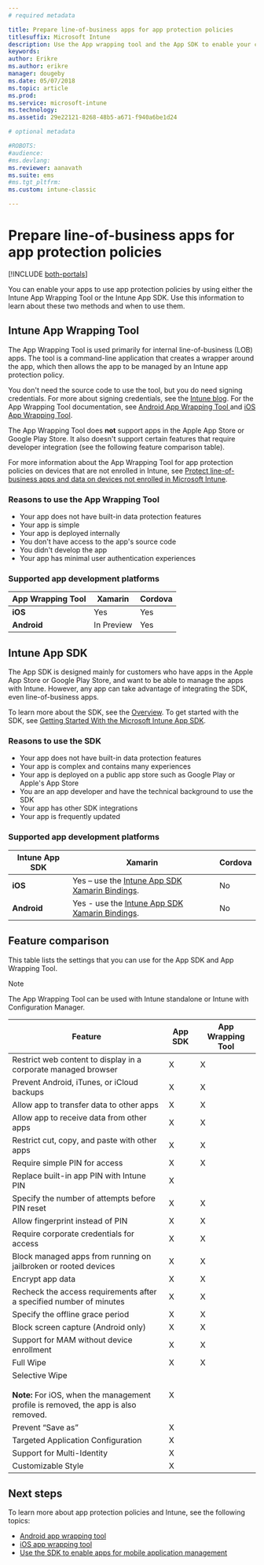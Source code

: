 ```yaml
---
# required metadata

title: Prepare line-of-business apps for app protection policies
titlesuffix: Microsoft Intune 
description: Use the App wrapping tool and the App SDK to enable your custom line-of-business apps to use app protection policies in Microsoft Intune.
keywords:
author: Erikre
ms.author: erikre
manager: dougeby
ms.date: 05/07/2018
ms.topic: article
ms.prod:
ms.service: microsoft-intune
ms.technology:
ms.assetid: 29e22121-8268-48b5-a671-f940a6be1d24

# optional metadata

#ROBOTS:
#audience:
#ms.devlang:
ms.reviewer: aanavath
ms.suite: ems
#ms.tgt_pltfrm:
ms.custom: intune-classic

---
```


# Prepare line-of-business apps for app protection policies

[!INCLUDE [both-portals](./includes/note-for-both-portals.md)]

You can enable your apps to use app protection policies by using either the Intune App Wrapping Tool or the Intune App SDK. Use this information to learn about these two methods and when to use them.

## Intune App Wrapping Tool
The App Wrapping Tool is used primarily for internal line-of-business (LOB) apps. The tool is a command-line application that creates a wrapper around the app, which then allows the app to be managed by an Intune app protection policy.

You don't need the source code to use the tool, but you do need signing credentials. For more about signing credentials, see the [Intune blog](https://blogs.technet.microsoft.com/enterprisemobility/2015/02/25/how-to-obtain-the-prerequisites-for-the-intune-app-wrapping-tool-for-ios/). For the App Wrapping Tool documentation, see [Android App Wrapping Tool ](app-wrapper-prepare-android.md) and [iOS App Wrapping Tool](app-wrapper-prepare-ios.md).

The App Wrapping Tool does **not** support apps in the Apple App Store or Google Play Store. It also doesn't support certain features that require developer integration (see the following feature comparison table).


For more information about the App Wrapping Tool for app protection policies on devices that are not enrolled in Intune, see [Protect line-of-business apps and data on devices not enrolled in Microsoft Intune](/intune-classic/deploy-use/protect-line-of-business-apps-and-data-on-devices-not-enrolled-in-microsoft-intune).

### Reasons to use the App Wrapping Tool
* Your app does not have built-in data protection features
* Your app is simple
* Your app is deployed internally
* You don't have access to the app's source code
* You didn't develop the app
* Your app has minimal user authentication experiences


### Supported app development platforms

|**App Wrapping Tool** | **Xamarin** |**Cordova** |
|------|----|----|
|**iOS** |Yes|Yes|
|**Android**| In Preview |Yes|

## Intune App SDK
The App SDK is designed mainly for customers who have apps in the Apple App Store or Google Play Store, and want to be able to manage the apps with Intune. However, any app can take advantage of integrating the SDK, even line-of-business apps.

To learn more about the SDK, see the [Overview](app-sdk.md). To get started with the SDK, see [Getting Started With the Microsoft Intune App SDK](app-sdk-get-started.md).

### Reasons to use the SDK
* Your app does not have built-in data protection features
* Your app is complex and contains many experiences
* Your app is deployed on a public app store such as Google Play or Apple's App Store
* You are an app developer and have the technical background to use the SDK
* Your app has other SDK integrations
* Your app is frequently updated

### Supported app development platforms

|**Intune App SDK** |**Xamarin** |**Cordova**
|------|----|----|
|**iOS**|Yes – use the [Intune App SDK Xamarin Bindings](app-sdk-xamarin.md).|No|
|**Android**| Yes - use the [Intune App SDK Xamarin Bindings](app-sdk-xamarin.md).|No|

## Feature comparison
This table lists the settings that you can use for the App SDK and App Wrapping Tool.

> [!NOTE]
> The App Wrapping Tool can be used with Intune standalone or Intune with Configuration Manager.

|                                                         Feature                                                          | App SDK | App Wrapping Tool |
|--------------------------------------------------------------------------------------------------------------------------|---------|-------------------|
|                              Restrict web content to display in a corporate managed browser                              |    X    |         X         |
|                                        Prevent Android, iTunes, or iCloud backups                                        |    X    |         X         |
|                                         Allow app to transfer data to other apps                                         |    X    |         X         |
|                                        Allow app to receive data from other apps                                         |    X    |         X         |
|                                      Restrict cut, copy, and paste with other apps                                       |    X    |         X         |
|                                              Require simple PIN for access                                               |    X    |         X         |
|                                         Replace built-in app PIN with Intune PIN                                         |    X    |                   |
|                                     Specify the number of attempts before PIN reset                                      |    X    |         X         |
|                                             Allow fingerprint instead of PIN                                             |    X    |         X         |
|                                         Require corporate credentials for access                                         |    X    |         X         |
|                             Block managed apps from running on jailbroken or rooted devices                              |    X    |         X         |
|                                                     Encrypt app data                                                     |    X    |         X         |
|                           Recheck the access requirements after a specified number of minutes                            |    X    |         X         |
|                                             Specify the offline grace period                                             |    X    |         X         |
|                                           Block screen capture (Android only)                                            |    X    |         X         |
|                                        Support for MAM without device enrollment                                         |    X    |         X         |
|                                                        Full Wipe                                                         |    X    |         X         |
| Selective Wipe <br></br><strong>Note:</strong> For iOS, when the management profile is removed, the app is also removed. |    X    |                   |
|                                                    Prevent “Save as”                                                     |    X    |                   |
|                                            Targeted Application Configuration                                            |    X    |                   |
|                                                Support for Multi-Identity                                                |    X    |                   |
|                                                    Customizable Style                                                    |    X    |                   |

## Next steps

To learn more about app protection policies and Intune, see the following topics:

  -  [Android app wrapping tool](app-wrapper-prepare-android.md)</br>
  - [iOS app wrapping tool](app-wrapper-prepare-ios.md)</br>
  - [Use the SDK to enable apps for mobile application management](/intune-classic/deploy-use/use-the-sdk-to-enable-apps-for-mobile-application-management)
